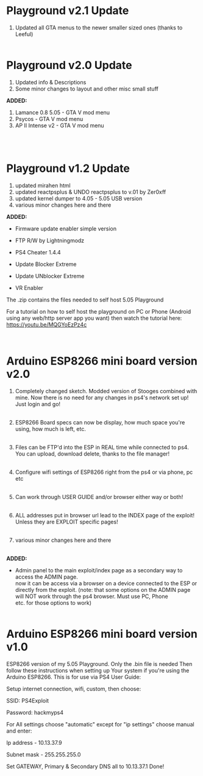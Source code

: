 # Playground v2.1 Update
1. Updated all GTA menus to the newer smaller sized ones (thanks to Leeful)<br><br>

# Playground v2.0 Update

1. Updated info & Descriptions<br>
2. Some minor changes to layout and other misc small stuff<br>

<b>ADDED:</b><br>
1. Lamance 0.8 5.05 - GTA V mod menu<br>
2. Psycos - GTA V mod menu<br>
3. AP II Intense v2 - GTA V mod menu<br>

<br><br>
# Playground v1.2 Update

1. updated mirahen html<br>
2. updated reactpsplus & UNDO reactpsplus  to v.01 by  Zer0xff<br>
3. updated kernel dumper to 4.05 - 5.05 USB version<br>
4. various minor changes here and there<br>

<b>ADDED:</b><br>
+ Firmware update enabler  simple version

+ FTP R/W by Lightningmodz

+ PS4 Cheater 1.4.4

+ Update Blocker Extreme
+ Update UNblocker Extreme
+ VR Enabler

The .zip contains the files needed to self host 5.05 Playground

For a tutorial on how to self host the playground on PC or Phone (Android
using any web/http server app you want) then watch the tutorial here:
https://youtu.be/MQGYoEzPz4c

<br>

# Arduino ESP8266 mini board version v2.0

1. Completely changed sketch. Modded version of Stooges combined with mine.
Now there is no need for any changes in ps4's network set up! Just login and 
go!<br><br>

2. ESP8266 Board specs can now be display, how much space you're using, how much is left, etc.<br><br>

3. Files can be FTP'd into the ESP in REAL time while connected to ps4. You can upload, download
 delete,  thanks to the file manager!
<br><br>

4. Configure wifi settings of ESP8266 right from the ps4 or via phone, pc etc<br><br>

5. Can work through USER GUIDE and/or browser either way or both!<br><br>

6. ALL addresses put in browser url lead to the INDEX page of the exploit! Unless
they are EXPLOIT specific pages!<br><br>

7. various minor changes here and there<br><br>

<b>ADDED:</b><br>
+ Admin panel to the main exploit/index page as a secondary way to access the ADMIN page.<br>
now it can be access via a browser on a device connected to the ESP or directly from the exploit.
(note: that some options on the ADMIN page will NOT work through the ps4 browser. Must use PC, Phone<br>
etc.  for those options to work)<br><br>
  



# Arduino ESP8266 mini board version v1.0
ESP8266 version of my 5.05 Playground. Only the .bin file is needed
Then follow these instructions when setting up Your system if you're 
using the Arduino ESP8266. This is for use via PS4 User Guide:

Setup internet connection, wifi, custom, then choose:

SSID: PS4Exploit

Password: hackmyps4

For All settings choose "automatic" except for "ip settings" choose manual and enter:

Ip address - 10.13.37.9

Subnet mask - 255.255.255.0

Set GATEWAY, Primary & Secondary DNS all to 10.13.37.1
Done!

